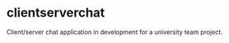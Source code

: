 clientserverchat
================

Client/server chat application in development for a university team project.
